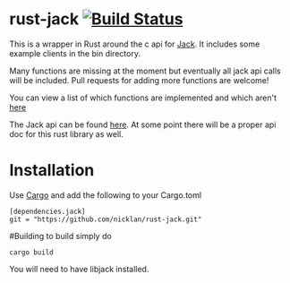 # rust-jack [![Build Status](https://travis-ci.org/nicklan/rust-jack.svg?branch=master)](https://travis-ci.org/nicklan/rust-jack)

This is a wrapper in Rust around the c api for
[Jack](http://jackaudio.org/).  It includes some example clients in
the bin directory.

Many functions are missing at the moment but eventually all jack api
calls will be included.  Pull requests for adding more functions are
welcome!

You can view a list of which functions are implemented and which
aren't
[here](http://htmlpreview.github.io/?https://raw.githubusercontent.com/nicklan/rust-jack/master/funcs.html)

The Jack api can be found
[here](http://jackaudio.org/files/docs/html/index.html).
At some point there will be a proper api doc for this rust library as
well.

# Installation
Use [Cargo](http://doc.crates.io/) and add the following to your Cargo.toml

```
[dependencies.jack]
git = "https://github.com/nicklan/rust-jack.git"
```


#Building
to build simply do

    cargo build


You will need to have libjack installed.
